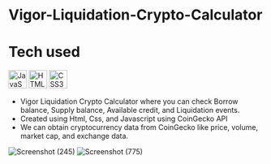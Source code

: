 # Vigor-Liquidation-Crypto-Calculator

# Tech used
<p align="left">
<a href="https://developer.mozilla.org/en-US/docs/Web/JavaScript" target="_blank" rel="noreferrer"><img src="https://raw.githubusercontent.com/danielcranney/readme-generator/main/public/icons/skills/javascript-colored.svg" width="36" height="36" alt="JavaScript" /></a>
<a href="https://developer.mozilla.org/en-US/docs/Glossary/HTML5" target="_blank" rel="noreferrer"><img src="https://raw.githubusercontent.com/danielcranney/readme-generator/main/public/icons/skills/html5-colored.svg" width="36" height="36" alt="HTML5" /></a>
<a href="https://www.w3.org/TR/CSS/#css" target="_blank" rel="noreferrer"><img src="https://raw.githubusercontent.com/danielcranney/readme-generator/main/public/icons/skills/css3-colored.svg" width="36" height="36" alt="CSS3" /></a>
</p>

<div>
     <ul>
             <li>Vigor Liquidation Crypto Calculator where you can check Borrow balance, Supply balance, Available credit, and Liquidation events. </li>
              <li>Created using Html, Css, and Javascript using CoinGecko API </li>
               <li>We can obtain cryptocurrency data from CoinGecko like price, volume, market cap, and exchange data.  </li>
     </ul>
</div>
 
![Screenshot (245)](https://user-images.githubusercontent.com/79761277/192328955-4fc4a8e4-af17-449e-b6d0-590a9757d891.png)
 ![Screenshot (775)](https://user-images.githubusercontent.com/79761277/192326322-7e79f7e2-0b0b-400c-951a-bb68764da229.png)
